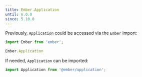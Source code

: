 ```yaml
---
title: Ember.Application
until: 6.0.0
since: 5.10.0
---
```



Previously, `Application` could be accessed via the `Ember` import:
```js
import Ember from 'ember';

Ember.Application
```

If needed, `Application` can be imported:
```js
import Application from '@ember/application';
```
